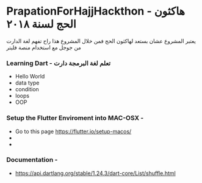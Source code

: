 # PrapationForHajjHackthon - هاكثون الحج لسنة ٢٠١٨
يعتبر المشروع عشان بستعد لهاكثون  الحج  فمن خلال المشروع هذا راح تفهم لغة الدارت من جوجل مع استخدام منصة فليتر

### Learning Dart - تعلم لغة البرمجة دارت
* Hello World 
* data type 
* condition 
* loops 
* OOP 

### Setup the Flutter Enviroment into MAC-OSX - 
* Go to this page https://flutter.io/setup-macos/
*
*


### Documentation - 
* https://api.dartlang.org/stable/1.24.3/dart-core/List/shuffle.html
